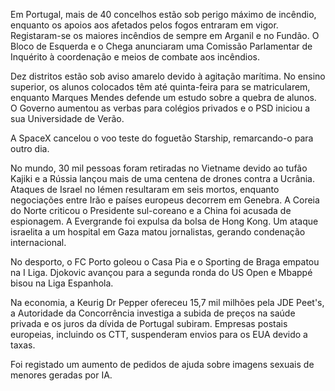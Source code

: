 Em Portugal, mais de 40 concelhos estão sob perigo máximo de incêndio, enquanto os apoios aos afetados pelos fogos entraram em vigor. Registaram-se os maiores incêndios de sempre em Arganil e no Fundão. O Bloco de Esquerda e o Chega anunciaram uma Comissão Parlamentar de Inquérito à coordenação e meios de combate aos incêndios.

Dez distritos estão sob aviso amarelo devido à agitação marítima. No ensino superior, os alunos colocados têm até quinta-feira para se matricularem, enquanto Marques Mendes defende um estudo sobre a quebra de alunos. O Governo aumentou as verbas para colégios privados e o PSD iniciou a sua Universidade de Verão.

A SpaceX cancelou o voo teste do foguetão Starship, remarcando-o para outro dia.

No mundo, 30 mil pessoas foram retiradas no Vietname devido ao tufão Kajiki e a Rússia lançou mais de uma centena de drones contra a Ucrânia. Ataques de Israel no Iémen resultaram em seis mortos, enquanto negociações entre Irão e países europeus decorrem em Genebra. A Coreia do Norte criticou o Presidente sul-coreano e a China foi acusada de espionagem. A Evergrande foi expulsa da bolsa de Hong Kong. Um ataque israelita a um hospital em Gaza matou jornalistas, gerando condenação internacional.

No desporto, o FC Porto goleou o Casa Pia e o Sporting de Braga empatou na I Liga. Djokovic avançou para a segunda ronda do US Open e Mbappé bisou na Liga Espanhola.

Na economia, a Keurig Dr Pepper ofereceu 15,7 mil milhões pela JDE Peet's, a Autoridade da Concorrência investiga a subida de preços na saúde privada e os juros da dívida de Portugal subiram. Empresas postais europeias, incluindo os CTT, suspenderam envios para os EUA devido a taxas.

Foi registado um aumento de pedidos de ajuda sobre imagens sexuais de menores geradas por IA.